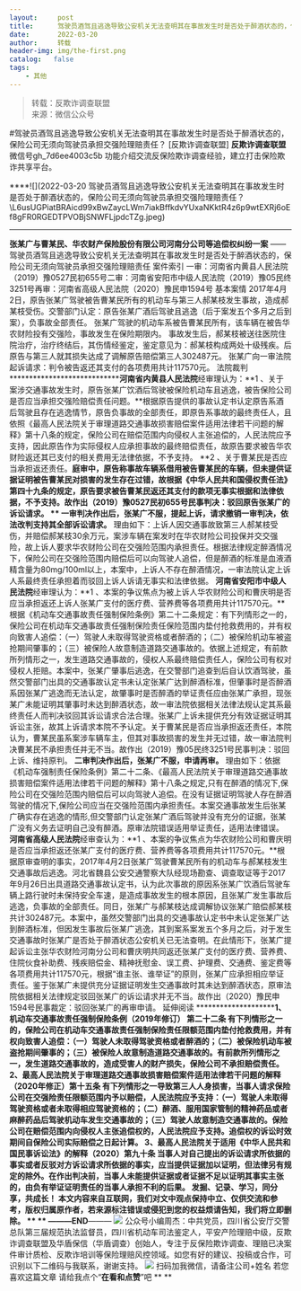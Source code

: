 ```yaml
---
layout:     post
title:      驾驶员酒驾且逃逸导致公安机关无法查明其在事故发生时是否处于醉酒状态的，保险公司无须向驾驶员承担交强险理赔责任？
date:       2022-03-20
author:     转载
header-img: img/the-first.png
catalog:   false
tags:
    - 其他
---
```


<blockquote><p>转载：反欺诈调查联盟<br>
来源：微信公众号</p></blockquote>

#驾驶员酒驾且逃逸导致公安机关无法查明其在事故发生时是否处于醉酒状态的，保险公司无须向驾驶员承担交强险理赔责任？
[反欺诈调查联盟]
**反欺诈调查联盟**
微信号gh_7d6ee4003c5b
功能介绍交流反保险欺诈调查经验，建立打击保险欺诈共享平台。

****![](2022-03-20
驾驶员酒驾且逃逸导致公安机关无法查明其在事故发生时是否处于醉酒状态的，保险公司无须向驾驶员承担交强险理赔责任？\\L6usUGPiatBRAicd99xBwZaycLWm7iakBffkdvYUxaNKktR4z6p9wtEXRj6oEf8gFR0RGEDTPVOBjSNWFLjpdcTZg.jpeg)​
****
**张某广与曹某民、华农财产保险股份有限公司河南分公司等追偿权纠纷一案**
——驾驶员酒驾且逃逸导致公安机关无法查明其在事故发生时是否处于醉酒状态的，保险公司无须向驾驶员承担交强险理赔责任
案件索引
一审：河南省内黄县人民法院（2019）豫0527民初655号二审：河南省安阳市中级人民法院（2019）豫05民终3251号再审：河南省高级人民法院（2020）豫民申1594号
基本案情
2017年4月2日，原告张某广驾驶被告曹某民所有的机动车与第三人郝某枝发生事故，造成郝某枝受伤。交警部门认定：原告张某广酒后驾驶且逃逸（后于案发五个多月之后到案），负事故全部责任。
张某广驾驶的机动车系被告曹某民所有，该车辆在被告华农财险投有交强险，事故发生在保险期限内。
事故发生后，郝某枝被送往医院住院治疗，治疗终结后，其伤情经鉴定，鉴定意见为：郝某枝构成两处十级残疾。后原告与第三人就其损失达成了调解原告赔偿第三人302487元。
张某广向一审法院起诉请求：判令被告返还其支付的各项费用共计117570元。
法院裁判
******************************河南省内黄县人民法院**经审理认为：**1
、关于案涉交通事故发生时，原告张某广饮酒后驾驶被保险机动车且逃逸，被告保险公司是否应当承担交强险赔偿责任问题。**根据原告提供的事故认定书认定原告系酒后驾驶且存在逃逸情节，原告负事故的全部责任，即原告系事故的最终责任人，且依照《最高人民法院关于审理道路交通事故损害赔偿案件适用法律若干问题的解释》第十八条的规定，保险公司在赔偿范围内向侵权人主张追偿的，人民法院应予支持，因此原告作为实际侵权人应承担事故的最终赔偿责任，故原告要求被告华农财险返还其已支付的相关费用无法律依据，不予支持。
**2
、关于曹某民是否应当承担返还责任。**庭审中，原告称事故车辆系借用被告曹某民的车辆，但未提供证据证明被告曹某民对损害的发生存在过错，故根据《中华人民共和国侵权责任法》第四十九条的规定，原告要求被告曹某民返还其支付的款项无事实根据和法律依据，不予支持。故作出（2019）豫0527民初655号民事判决：驳回原告张某广的诉讼请求。
**
一审判决作出后，张某广不服，提起上诉，请求撤销一审判决，依法改判支持其全部诉讼请求。**
理由如下：上诉人因交通事故致第三人郝某枝受伤，并赔偿郝某枝30余万元，案涉车辆在案发时在华农财险公司投保并交交强险，故上诉人要求华农财险公司在交强险范围内承担责任。根据法律规定醉酒情况下，保险公司在交强险范围内赔偿后可以向驾驶人追偿，但是醉酒的标准是血液酒精含量为80mg/100ml以上，本案中，上诉人不存在醉酒情况，一审法院认定上诉人系最终责任承担着而驳回上诉人诉请无事实和法律依据。
**河南省安阳市中级人民法院**经审理认为：**1
、本案的争议焦点为被上诉人华农财险公司和曹庆明是否应当承担返还上诉人张某广支付的医疗费、营养费等各项费用共计117570元。**根据《机动车交通事故责任强制保险条例》第二十二条规定：有下列情形之一的，保险公司在机动车交通事故责任强制保险责任保险范围内垫付抢救费用的，并有权向致害人追偿：（一）驾驶人未取得驾驶资格或者醉酒的；（二）被保险机动车被盗抢期间肇事的；（三）被保险人故意制造道路交通事故的。依据上述规定，有前款所列情形之一，发生道路交通事故的，侵权人系最终赔偿责任人，保险公司有权对侵权人拒赔。本案中，张某广肇事后逃逸，在交警部门追查到后自认饮酒驾驶，虽然交警部门出具的交通事故认定书未认定张某广达到醉酒标准，但肇事时是否醉酒系因张某广逃逸而无法认定，故肇事时是否醉酒的举证责任应由张某广承担，现张某广未能证明其肇事时未达到醉酒状态，故一审法院依据相关法律法规认定其系最终责任人而判决驳回其诉讼请求合法合理。张某广上诉未提供充分有效证据证明其诉讼主张，故其上诉请求本院不予认定。关于曹某民是否应当承担返还责任，本院认为，曹某民虽系案涉车辆车主，但其对事故损害的发生并无过错，故一审法院判决曹某民不承担责任并无不当。故作出（2019）豫05民终3251号民事判决：驳回上诉、维持原判。
**二审判决作出后，张某广不服，申请再审。**
理由如下：依据《机动车强制责任保险条例》第二十二条、《最高人民法院关于审理道路交通事故损害赔偿案件适用法律若干问题的解释》第十八条之规定,只有在醉酒的情况下,保险公司在交强险范围内赔偿后可以向驾驶人追偿。在没有证据证明驾驶人存在醉酒驾驶的情况下,保险公司应当在交强险范围内承担责任。本案交通事故发生后张某广确实存在逃逸的情形,但交警部门认定张某广酒后驾驶并没有充分的证据，张某广没有义务去证明自己没有醉酒。原审法院错误适用举证责任，适用法律错误。
**河南省高级人民法院**经审查认为：**1
、本案的争议焦点为华农财险公司和曹庆明是否应当承担返还张某广支付的医疗费、营养费等各项费用共计117570元。**根据原审查明的事实，2017年4月2日张某广驾驶曹某民所有的机动车与郝某枝发生交通事故后逃逸。河北省魏县公安交通警察大队经现场勘查、调查取证等于2017年9月26日出具道路交通事故认定书，认为此次事故的原因系张某广饮酒后驾驶车辆上路行驶时未保持安全车速，是造成事故发生的根本原因，且张某广发生事故后逃逸，负事故的全部责任。同日，张某广与郝某枝达成调解协议张某广赔偿郝某枝共计302487元。本案中，虽然交警部门出具的交通事故认定书中未认定张某广达到醉酒标准，但因发生事故后张某广逃逸，其到案系案发五个多月之后，对于发生交通事故时张某广是否处于醉酒状态公安机关已无法查明。在此情形下，张某广提起诉讼主张华农财险河南分公司和曹庆明共同返还张某广支付的医疗费、营养费、住院伙食补助费、残疾赔偿金、精神抚慰金、误工费、护理费、交通费、鉴定费等各项费用共计117570元，根据“谁主张、谁举证”的原则，张某广应承担相应举证责任。鉴于张某广未提供充分证据证明发生交通事故时其未达到醉酒状态，原审法院依据相关法律规定驳回张某广的诉讼请求并无不当。故作出（2020）豫民申1594号民事裁定：驳回张某广的再审申请。
延伸阅读
******************************1****、机动车交通事故责任强制保险条例（2019年修订）**
**第二十二条**
有下列情形之一的，保险公司在机动车交通事故责任强制保险责任限额范围内垫付抢救费用，并有权向致害人追偿：（一）驾驶人未取得驾驶资格或者醉酒的；（二）被保险机动车被盗抢期间肇事的；（三）被保险人故意制造道路交通事故的。有前款所列情形之一，发生道路交通事故的，造成受害人的财产损失，保险公司不承担赔偿责任。
**2****、最高人民法院关于审理道路交通事故损害赔偿案件适用法律若干问题的解释（2020年修正）****第十五条**
有下列情形之一导致第三人人身损害，当事人请求保险公司在交强险责任限额范围内予以赔偿，人民法院应予支持：（一）驾驶人未取得驾驶资格或者未取得相应驾驶资格的；（二）醉酒、服用国家管制的精神药品或者麻醉药品后驾驶机动车发生交通事故的；（三）驾驶人故意制造交通事故的。保险公司在赔偿范围内向侵权人主张追偿权的，人民法院应予支持。追偿权的诉讼时效期间自保险公司实际赔偿之日起计算。
**3****、最高人民法院关于适用《中华人民共和国民事诉讼法》的解释（2020）****第九十条**
当事人对自己提出的诉讼请求所依据的事实或者反驳对方诉讼请求所依据的事实，应当提供证据加以证明，但法律另有规定的除外。在作出判决前，当事人未能提供证据或者证据不足以证明其事实主张的，由负有举证证明责任的当事人承担不利的后果。
发掘、记录、学习，同分享，共成长！
本文内容来自互联网，我们对文中观点保持中立、仅供交流和参考，版权归属原作者，若来源标注错误或侵犯到您的权益烦请告知，我们将立即删除。
**
**
———END****———
![]({{site.baseurl}}/postimg/L6usUGPiatBSs5Yxdp5NU9dpdqWanE7Mq7XpTo0mwlia1gia9NNFGTRYKdpVvrK2KgpAPictg52F8U9sicXI1jQ1dzA.jpeg)
公众号小编周杰：中共党员，四川省公安厅交警总队第三届规范执法监督员，四川省机动车司法鉴定人，平安产险理赔中级，反欺诈调查联盟及华盾保信（华盾调查）创始人，专注于反保险欺诈调查、理赔已决案件审计质检、反欺诈培训等保险理赔风控领域。如您有好的建议、投稿或合作，可识别以下二维码与我联系，谢谢支持。
![]({{site.baseurl}}/postimg/L6usUGPiatBS3wrVRuWQYeic3juNbQs2kiaCeq6U3Y7sobzUaIjwichkaPNyMQzDdM5fXhxqgA74BJYGaLDib5TIqKA.jpeg)
扫码加我微信，请备注公司+姓名
若您喜欢这篇文章
请给我点个“**在看和点赞**”吧
**
**
